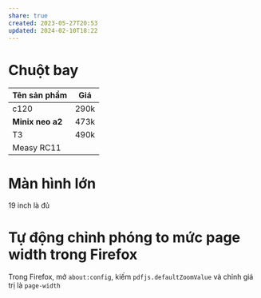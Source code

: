 ```yaml
---
share: true
created: 2023-05-27T20:53
updated: 2024-02-10T18:22
---
```

# Chuột bay

| Tên sản phẩm     | Giá  |
| ---------------- | ---- |
| c120             | 290k |
| **Minix neo a2** | 473k |
| T3               | 490k |
| Measy RC11       |      |
# Màn hình lớn
19 inch là đủ

# Tự động chỉnh phóng to mức page width trong Firefox
Trong Firefox, mở `about:config`, kiếm `pdfjs.defaultZoomValue` và chỉnh giá trị là `page-width`
